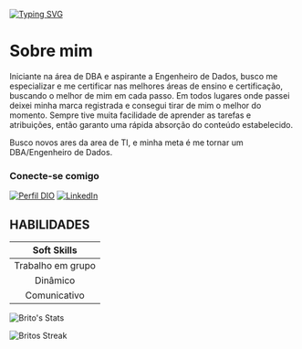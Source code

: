 [![Typing SVG](https://readme-typing-svg.demolab.com?font=Fira+Code&weight=100&size=24&duration=2000&color=0D7600&background=FFFFFF&center=true&vCenter=true&multiline=true&repeat=false&random=false&width=600&height=150&lines=Ol%C3%A1!+Eu+sou+o+Pedro+Brito.+;Um+aspirante+a+DBA%2FEngenheiro+de+Dados.;+;Bem+vindo+ao+meu+perfil!+)](https://git.io/typing-svg)

##

 
## 

# Sobre mim
Iniciante na área de DBA e aspirante a Engenheiro de Dados, busco me especializar e me certificar nas melhores áreas de ensino e certificação, buscando o melhor de mim em cada passo.
Em todos lugares onde passei deixei minha marca registrada e consegui tirar de mim o melhor do momento. Sempre tive muita facilidade de aprender as tarefas e atribuições, então garanto uma rápida absorção do conteúdo estabelecido.

Busco novos ares da area de TI, e minha meta é me tornar um DBA/Engenheiro de Dados.
### Conecte-se comigo
[![Perfil DIO](https://img.shields.io/badge/-Meu%20Perfil%20na%20DIO-30A3DC?style=for-the-badge&center=true&)](https://www.dio.me/users/pedrobritohenrique) [![LinkedIn](https://img.shields.io/badge/-LinkedIn-000?style=for-the-badge&logo=linkedin&logoColor=30A3DC)](https://www.linkedin.com/in/pedro-brito-3489961b4/)
### 


## HABILIDADES

| Soft Skills |
|:-:|
| Trabalho em grupo|
| Dinâmico|
| Comunicativo|

![Brito's Stats](https://github-readme-stats.vercel.app/api?username=pedro-brito7&theme=vue&hide_border=false&count_private=true) 

![Britos Streak](https://github-readme-streak-stats.herokuapp.com/?user=pedro-brito7&theme=vue&hide_border=false) 

